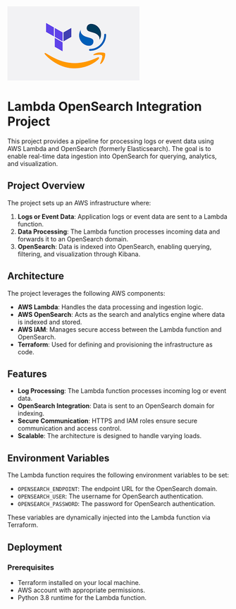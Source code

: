 

  ![Image description](https://github.com/AyaBouagga/Terraform-aws/blob/test/images.png)

# Lambda OpenSearch Integration Project

This project provides a pipeline for processing logs or event data using AWS Lambda and OpenSearch (formerly Elasticsearch). The goal is to enable real-time data ingestion into OpenSearch for querying, analytics, and visualization.

## Project Overview

The project sets up an AWS infrastructure where:

1. **Logs or Event Data**: Application logs or event data are sent to a Lambda function.
2. **Data Processing**: The Lambda function processes incoming data and forwards it to an OpenSearch domain.
3. **OpenSearch**: Data is indexed into OpenSearch, enabling querying, filtering, and visualization through Kibana.

## Architecture

The project leverages the following AWS components:

- **AWS Lambda**: Handles the data processing and ingestion logic.
- **AWS OpenSearch**: Acts as the search and analytics engine where data is indexed and stored.
- **AWS IAM**: Manages secure access between the Lambda function and OpenSearch.
- **Terraform**: Used for defining and provisioning the infrastructure as code.

## Features

- **Log Processing**: The Lambda function processes incoming log or event data.
- **OpenSearch Integration**: Data is sent to an OpenSearch domain for indexing.
- **Secure Communication**: HTTPS and IAM roles ensure secure communication and access control.
- **Scalable**: The architecture is designed to handle varying loads.

## Environment Variables

The Lambda function requires the following environment variables to be set:

- `OPENSEARCH_ENDPOINT`: The endpoint URL for the OpenSearch domain.
- `OPENSEARCH_USER`: The username for OpenSearch authentication.
- `OPENSEARCH_PASSWORD`: The password for OpenSearch authentication.

These variables are dynamically injected into the Lambda function via Terraform.

## Deployment

### Prerequisites

- Terraform installed on your local machine.
- AWS account with appropriate permissions.
- Python 3.8 runtime for the Lambda function.

